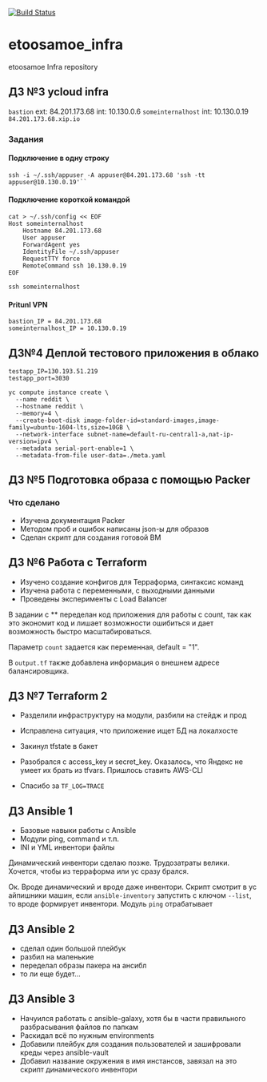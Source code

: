 [![Build Status](https://travis-ci.com/Otus-DevOps-2020-05/etoosamoe_infra.svg?branch=master)](https://travis-ci.com/Otus-DevOps-2020-05/etoosamoe_infra)

# etoosamoe_infra
etoosamoe Infra repository

## ДЗ №3 ycloud infra

``bastion`` ext: 84.201.173.68 int: 10.130.0.6
``someinternalhost`` int: 10.130.0.19
``84.201.173.68.xip.io``

### Задания

#### Подключение в одну строку

```
ssh -i ~/.ssh/appuser -A appuser@84.201.173.68 'ssh -tt appuser@10.130.0.19'``
```

#### Подключение короткой командой

```
cat > ~/.ssh/config << EOF
Host someinternalhost
    Hostname 84.201.173.68
    User appuser
    ForwardAgent yes
    IdentityFile ~/.ssh/appuser
    RequestTTY force
    RemoteCommand ssh 10.130.0.19
EOF

ssh someinternalhost
```

#### Pritunl VPN

```
bastion_IP = 84.201.173.68
someinternalhost_IP = 10.130.0.19
```

## ДЗ№4 Деплой тестового приложения в облако

```
testapp_IP=130.193.51.219
testapp_port=3030
```

```
yc compute instance create \
  --name reddit \
  --hostname reddit \
  --memory=4 \
  --create-boot-disk image-folder-id=standard-images,image-family=ubuntu-1604-lts,size=10GB \
  --network-interface subnet-name=default-ru-central1-a,nat-ip-version=ipv4 \
  --metadata serial-port-enable=1 \
  --metadata-from-file user-data=./meta.yaml

```

## ДЗ №5 Подготовка образа с помощью Packer

### Что сделано
 - Изучена документация Packer
 - Методом проб и ошибок написаны json-ы для образов
 - Сделан скрипт для создания готовой ВМ


## ДЗ №6 Работа с Terraform

 - Изучено создание конфигов для Терраформа, синтаксис команд
 - Изучена работа с переменными, с выходными данными
 - Проведены эксперименты с Load Balancer

 В задании с ** переделан код приложения для работы с count, так как это экономит код и лишает возможности ошибиться и дает возможность быстро масштабироваться.

 Параметр ``count`` задается как переменная, default = "1".

 В ``output.tf`` также добавлена информация о внешнем адресе балансировщика.

## ДЗ №7 Terraform 2

- Разделили инфраструктуру на модули, разбили на стейдж и прод
- Исправлена ситуация, что приложение ищет БД на локалхосте
- Закинул tfstate в бакет
- Разобрался с access_key и secret_key. Оказалось, что Яндекс не умеет их брать из tfvars. Пришлось ставить AWS-CLI

- Спасибо за `TF_LOG=TRACE`

## ДЗ Ansible 1

 - Базовые навыки работы с Ansible
 - Модули ping, command и т.п.
 - INI и YML инвентори файлы

Динамический инвентори сделаю позже. Трудозатраты велики. Хочется, чтобы из терраформа или yc сразу брался.

Ок. Вроде динамический и вроде даже инвентори. Скрипт смотрит в yc айпишники машин, если `ansible-inventory` запустить с ключом `--list`, то вроде формирует инвентори. Модуль `ping` отрабатывает

## ДЗ Ansible 2

 - сделал один большой плейбук
 - разбил на маленькие
 - переделал образы пакера на ансибл
 - то ли еще будет...

## ДЗ Ansible 3

 - Начуился работать с ansible-galaxy, хотя бы в части правильного разбрасывания файлов по папкам
 - Раскидал всё по нужным environments
 - Добавили плейбук для создания пользователей и зашифровали креды через ansible-vault
 - Добавил название окружения в имя инстансов, завязал на это скрипт динамического инвентори
